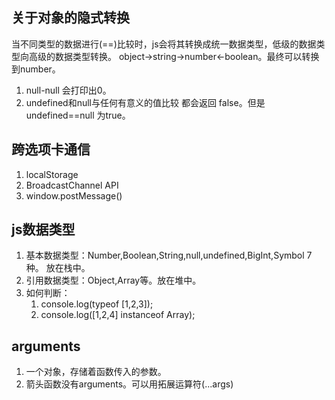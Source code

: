 ## 关于对象的隐式转换
当不同类型的数据进行(==)比较时，js会将其转换成统一数据类型，低级的数据类型向高级的数据类型转换。
object->string->number<-boolean。最终可以转换到number。
1. null-null 会打印出0。
2. undefined和null与任何有意义的值比较 都会返回 false。但是undefined==null 为true。

## 跨选项卡通信
1. localStorage
2. BroadcastChannel API
3. window.postMessage()

## js数据类型
1. 基本数据类型：Number,Boolean,String,null,undefined,BigInt,Symbol 7种。 放在栈中。
2. 引用数据类型：Object,Array等。放在堆中。
3. 如何判断：
   1. console.log(typeof [1,2,3]); 
   2. console.log([1,2,4] instanceof Array);

## arguments
1. 一个对象，存储着函数传入的参数。
2. 箭头函数没有arguments。可以用拓展运算符(...args)